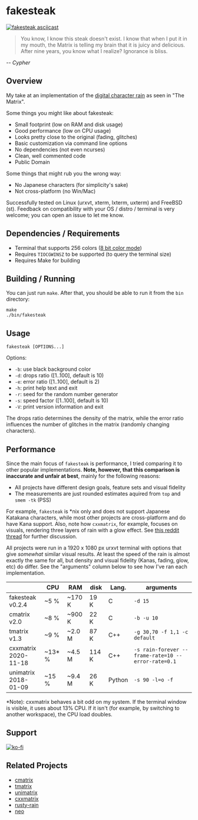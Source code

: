 # fakesteak 

[![fakesteak asciicast](https://asciinema.org/a/z9gykqvDEfmh9aKVlJtu3LOCs.svg)](https://asciinema.org/a/z9gykqvDEfmh9aKVlJtu3LOCs)

> You know, I know this steak doesn't exist. I know that when I put it in my mouth, the Matrix is telling my brain that it is juicy and delicious. After nine years, you know what I realize? Ignorance is bliss.

 -- _Cypher_

## Overview 

My take at an implementation of the [digital character rain](https://en.wikipedia.org/wiki/Matrix_digital_rain) 
as seen in "The Matrix". 

Some things you might like about fakesteak:

 - Small footprint (low on RAM and disk usage)
 - Good performance (low on CPU usage)
 - Looks pretty close to the original (fading, glitches)
 - Basic customization via command line options
 - No dependencies (not even ncurses)
 - Clean, well commented code
 - Public Domain

Some things that might rub you the wrong way:

 - No Japanese characters (for simplicity's sake)
 - Not cross-platform (no Win/Mac)

Successfully tested on Linux (urxvt, xterm, lxterm, uxterm) and FreeBSD (st). 
Feedback on compatibility with your OS / distro / terminal is very welcome; 
you can open an issue to let me know.

## Dependencies / Requirements

- Terminal that supports 256 colors ([8 bit color mode](https://en.wikipedia.org/wiki/ANSI_escape_code#8-bit))
- Requires `TIOCGWINSZ` to be supported (to query the terminal size)
- Requires Make for building

## Building / Running

You can just run `make`. After that, you should be able to run it from the `bin` directory:

    make
    ./bin/fakesteak

## Usage

    fakesteak [OPTIONS...]

Options:

  - `-b`: use black background color
  - `-d`: drops ratio ([1..100], default is 10)
  - `-e`: error ratio ([1..100], default is 2)
  - `-h`: print help text and exit
  - `-r`: seed for the random number generator
  - `-s`: speed factor ([1..100], default is 10)
  - `-V`: print version information and exit

The drops ratio determines the density of the matrix, while the error ratio influences
the number of glitches in the matrix (randomly changing characters). 

## Performance

Since the main focus of `fakesteak` is performance, I tried comparing it to other popular 
implementations. **Note, however, that this comparison is inaccurate and unfair at best**, 
mainly for the following reasons:

- All projects have different design goals, feature sets and visual fidelity
- The measurements are just rounded estimates aquired from `top` and `smem -tk` (PSS)

For example, `fakesteak` is \*nix only and does not support Japanese Katakana characters, 
while most other projects are cross-platform and do have Kana support. Also, note how `cxxmatrix`, 
for example, focuses on visuals, rendering three layers of rain with a glow effect. 
See [this reddit thread](https://www.reddit.com/r/unixporn/comments/ju62xa/oc_fakesteak_yet_another_matrix_rain_generator/gcdu5tl/) 
for further discussion.

All projects were run in a 1920 x 1080 px urxvt terminal with options that give _somewhat_ 
similar visual results. At least the speed of the rain is almost exactly the same for all, 
but density and visual fidelity (Kanas, fading, glow, etc) do differ. See the "arguments" 
column below to see how I've ran each implementation.

|                         | CPU      | RAM    | disk  | Lang.    | arguments                                          |
|-------------------------|----------|--------|-------|----------|----------------------------------------------------|
| fakesteak<br>v0.2.4     |     ~5 % | ~170 K |  19 K | C        | `-d 15`                                            |
|   cmatrix<br>v2.0       |     ~8 % | ~900 K |  22 K | C        | `-b -u 10`                                         |
|   tmatrix<br>v1.3       |     ~9 % | ~2.0 M |  87 K | C++      | `-g 30,70 -f 1,1 -c default`                       |
| cxxmatrix<br>2020-11-18 |  ~13\* % | ~4.5 M | 114 K | C++      | `-s rain-forever --frame-rate=10 --error-rate=0.1` |
| unimatrix<br>2018-01-09 |    ~15 % | ~9.4 M |  26 K | Python   | `-s 90 -l=o -f`                                    |

\*Note): cxxmatrix behaves a bit odd on my system. If the terminal window is visible, 
it uses about 13% CPU. If it isn't (for example, by switching to another workspace), 
the CPU load doubles.

## Support

[![ko-fi](https://www.ko-fi.com/img/githubbutton_sm.svg)](https://ko-fi.com/L3L22BUD8)

## Related Projects

- [cmatrix](https://github.com/abishekvashok/cmatrix)
- [tmatrix](https://github.com/M4444/TMatrix)
- [unimatrix](https://github.com/will8211/unimatrix)
- [cxxmatrix](https://github.com/akinomyoga/cxxmatrix)
- [rusty-rain](https://github.com/cowboy8625/rusty-rain)
- [neo](https://github.com/st3w/neo)
